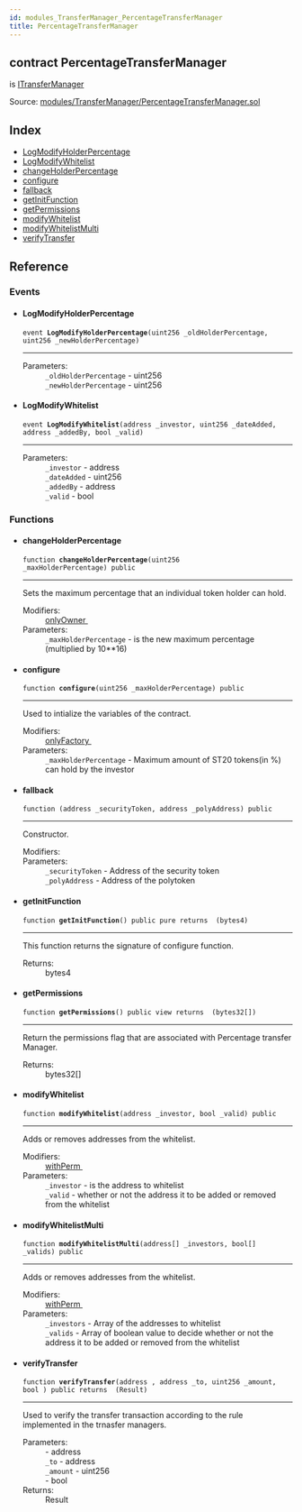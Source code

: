 ```yaml
---
id: modules_TransferManager_PercentageTransferManager
title: PercentageTransferManager
---
```


<div class="contract-doc"><div class="contract"><h2 class="contract-header"><span class="contract-kind">contract</span> PercentageTransferManager</h2><p class="base-contracts"><span>is</span> <a href="modules_TransferManager_ITransferManager.html">ITransferManager</a></p><div class="source">Source: <a href="git+https://github.com/PolymathNetwork/polymath-core/blob/v1.3.3/contracts/modules/TransferManager/PercentageTransferManager.sol" target="_blank">modules/TransferManager/PercentageTransferManager.sol</a></div></div><div class="index"><h2>Index</h2><ul><li><a href="modules_TransferManager_PercentageTransferManager.html#LogModifyHolderPercentage">LogModifyHolderPercentage</a></li><li><a href="modules_TransferManager_PercentageTransferManager.html#LogModifyWhitelist">LogModifyWhitelist</a></li><li><a href="modules_TransferManager_PercentageTransferManager.html#changeHolderPercentage">changeHolderPercentage</a></li><li><a href="modules_TransferManager_PercentageTransferManager.html#configure">configure</a></li><li><a href="modules_TransferManager_PercentageTransferManager.html#">fallback</a></li><li><a href="modules_TransferManager_PercentageTransferManager.html#getInitFunction">getInitFunction</a></li><li><a href="modules_TransferManager_PercentageTransferManager.html#getPermissions">getPermissions</a></li><li><a href="modules_TransferManager_PercentageTransferManager.html#modifyWhitelist">modifyWhitelist</a></li><li><a href="modules_TransferManager_PercentageTransferManager.html#modifyWhitelistMulti">modifyWhitelistMulti</a></li><li><a href="modules_TransferManager_PercentageTransferManager.html#verifyTransfer">verifyTransfer</a></li></ul></div><div class="reference"><h2>Reference</h2><div class="events"><h3>Events</h3><ul><li><div class="item event"><span id="LogModifyHolderPercentage" class="anchor-marker"></span><h4 class="name">LogModifyHolderPercentage</h4><div class="body"><code class="signature">event <strong>LogModifyHolderPercentage</strong><span>(uint256 _oldHolderPercentage, uint256 _newHolderPercentage) </span></code><hr/><dl><dt><span class="label-parameters">Parameters:</span></dt><dd><div><code>_oldHolderPercentage</code> - uint256</div><div><code>_newHolderPercentage</code> - uint256</div></dd></dl></div></div></li><li><div class="item event"><span id="LogModifyWhitelist" class="anchor-marker"></span><h4 class="name">LogModifyWhitelist</h4><div class="body"><code class="signature">event <strong>LogModifyWhitelist</strong><span>(address _investor, uint256 _dateAdded, address _addedBy, bool _valid) </span></code><hr/><dl><dt><span class="label-parameters">Parameters:</span></dt><dd><div><code>_investor</code> - address</div><div><code>_dateAdded</code> - uint256</div><div><code>_addedBy</code> - address</div><div><code>_valid</code> - bool</div></dd></dl></div></div></li></ul></div><div class="functions"><h3>Functions</h3><ul><li><div class="item function"><span id="changeHolderPercentage" class="anchor-marker"></span><h4 class="name">changeHolderPercentage</h4><div class="body"><code class="signature">function <strong>changeHolderPercentage</strong><span>(uint256 _maxHolderPercentage) </span><span>public </span></code><hr/><div class="description"><p>Sets the maximum percentage that an individual token holder can hold.</p></div><dl><dt><span class="label-modifiers">Modifiers:</span></dt><dd><a href="interfaces_IModule.html#onlyOwner">onlyOwner </a></dd><dt><span class="label-parameters">Parameters:</span></dt><dd><div><code>_maxHolderPercentage</code> - is the new maximum percentage (multiplied by 10**16)</div></dd></dl></div></div></li><li><div class="item function"><span id="configure" class="anchor-marker"></span><h4 class="name">configure</h4><div class="body"><code class="signature">function <strong>configure</strong><span>(uint256 _maxHolderPercentage) </span><span>public </span></code><hr/><div class="description"><p>Used to intialize the variables of the contract.</p></div><dl><dt><span class="label-modifiers">Modifiers:</span></dt><dd><a href="interfaces_IModule.html#onlyFactory">onlyFactory </a></dd><dt><span class="label-parameters">Parameters:</span></dt><dd><div><code>_maxHolderPercentage</code> - Maximum amount of ST20 tokens(in %) can hold by the investor</div></dd></dl></div></div></li><li><div class="item function"><span id="fallback" class="anchor-marker"></span><h4 class="name">fallback</h4><div class="body"><code class="signature">function <strong></strong><span>(address _securityToken, address _polyAddress) </span><span>public </span></code><hr/><div class="description"><p>Constructor.</p></div><dl><dt><span class="label-modifiers">Modifiers:</span></dt><dd></dd><dt><span class="label-parameters">Parameters:</span></dt><dd><div><code>_securityToken</code> - Address of the security token</div><div><code>_polyAddress</code> - Address of the polytoken</div></dd></dl></div></div></li><li><div class="item function"><span id="getInitFunction" class="anchor-marker"></span><h4 class="name">getInitFunction</h4><div class="body"><code class="signature">function <strong>getInitFunction</strong><span>() </span><span>public </span><span>pure </span><span>returns  (bytes4) </span></code><hr/><div class="description"><p>This function returns the signature of configure function.</p></div><dl><dt><span class="label-return">Returns:</span></dt><dd>bytes4</dd></dl></div></div></li><li><div class="item function"><span id="getPermissions" class="anchor-marker"></span><h4 class="name">getPermissions</h4><div class="body"><code class="signature">function <strong>getPermissions</strong><span>() </span><span>public </span><span>view </span><span>returns  (bytes32[]) </span></code><hr/><div class="description"><p>Return the permissions flag that are associated with Percentage transfer Manager.</p></div><dl><dt><span class="label-return">Returns:</span></dt><dd>bytes32[]</dd></dl></div></div></li><li><div class="item function"><span id="modifyWhitelist" class="anchor-marker"></span><h4 class="name">modifyWhitelist</h4><div class="body"><code class="signature">function <strong>modifyWhitelist</strong><span>(address _investor, bool _valid) </span><span>public </span></code><hr/><div class="description"><p>Adds or removes addresses from the whitelist.</p></div><dl><dt><span class="label-modifiers">Modifiers:</span></dt><dd><a href="interfaces_IModule.html#withPerm">withPerm </a></dd><dt><span class="label-parameters">Parameters:</span></dt><dd><div><code>_investor</code> - is the address to whitelist</div><div><code>_valid</code> - whether or not the address it to be added or removed from the whitelist</div></dd></dl></div></div></li><li><div class="item function"><span id="modifyWhitelistMulti" class="anchor-marker"></span><h4 class="name">modifyWhitelistMulti</h4><div class="body"><code class="signature">function <strong>modifyWhitelistMulti</strong><span>(address[] _investors, bool[] _valids) </span><span>public </span></code><hr/><div class="description"><p>Adds or removes addresses from the whitelist.</p></div><dl><dt><span class="label-modifiers">Modifiers:</span></dt><dd><a href="interfaces_IModule.html#withPerm">withPerm </a></dd><dt><span class="label-parameters">Parameters:</span></dt><dd><div><code>_investors</code> - Array of the addresses to whitelist</div><div><code>_valids</code> - Array of boolean value to decide whether or not the address it to be added or removed from the whitelist</div></dd></dl></div></div></li><li><div class="item function"><span id="verifyTransfer" class="anchor-marker"></span><h4 class="name">verifyTransfer</h4><div class="body"><code class="signature">function <strong>verifyTransfer</strong><span>(address , address _to, uint256 _amount, bool ) </span><span>public </span><span>returns  (Result) </span></code><hr/><div class="description"><p>Used to verify the transfer transaction according to the rule implemented in the trnasfer managers.</p></div><dl><dt><span class="label-parameters">Parameters:</span></dt><dd><div><code></code> - address</div><div><code>_to</code> - address</div><div><code>_amount</code> - uint256</div><div><code></code> - bool</div></dd><dt><span class="label-return">Returns:</span></dt><dd>Result</dd></dl></div></div></li></ul></div></div></div>

